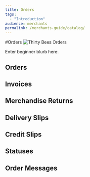 ```yaml
---
title: Orders
tags:
  - "Introduction"
audience: merchants
permalink: /merchants-guide/catalog/
---
```


#Orders
![Thirty Bees Orders]({{baseurl}}/thirtybees/images/merchants-guide/orders.jpg  "Thirty Bees Orders")

Enter beginner blurb here.

## Orders

## Invoices

## Merchandise Returns

## Delivery Slips

## Credit Slips

## Statuses

## Order Messages
